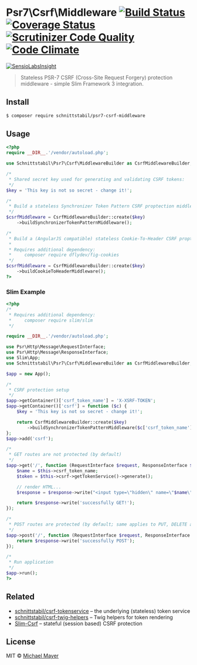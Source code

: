 # Psr7\Csrf\Middleware [![Build Status](https://travis-ci.org/schnittstabil/psr7-csrf-middleware.svg?branch=master)](https://travis-ci.org/schnittstabil/psr7-csrf-middleware) [![Coverage Status](https://coveralls.io/repos/github/schnittstabil/psr7-csrf-middleware/badge.svg?branch=master)](https://coveralls.io/github/schnittstabil/psr7-csrf-middleware?branch=master) [![Scrutinizer Code Quality](https://scrutinizer-ci.com/g/schnittstabil/psr7-csrf-middleware/badges/quality-score.png?b=master)](https://scrutinizer-ci.com/g/schnittstabil/psr7-csrf-middleware/?branch=master) [![Code Climate](https://codeclimate.com/github/schnittstabil/psr7-csrf-middleware/badges/gpa.svg)](https://codeclimate.com/github/schnittstabil/psr7-csrf-middleware)

[![SensioLabsInsight](https://insight.sensiolabs.com/projects/189bdd73-5c9b-489f-bdd9-a4d139250502/big.png)](https://insight.sensiolabs.com/projects/189bdd73-5c9b-489f-bdd9-a4d139250502)

> Stateless PSR-7 CSRF (Cross-Site Request Forgery) protection middleware - simple Slim Framework 3 integration.


## Install

```sh
$ composer require schnittstabil/psr7-csrf-middleware
```


## Usage

```php
<?php
require __DIR__.'/vendor/autoload.php';

use Schnittstabil\Psr7\Csrf\MiddlewareBuilder as CsrfMiddlewareBuilder;

/*
 * Shared secret key used for generating and validating CSRF tokens:
 */
$key = 'This key is not so secret - change it!';

/*
 * Build a stateless Synchronizer Token Pattern CSRF proptection middleware.
 */
$csrfMiddleware = CsrfMiddlewareBuilder::create($key)
    ->buildSynchronizerTokenPatternMiddleware();

/*
 * Build a (AngularJS compatible) stateless Cookie-To-Header CSRF proptection middleware.
 *
 * Requires additional dependency:
 *     composer require dflydev/fig-cookies
 */
$csrfMiddleware = CsrfMiddlewareBuilder::create($key)
    ->buildCookieToHeaderMiddleware();
?>
```


### Slim Example

```php
<?php
/*
 * Requires additional dependency:
 *     composer require slim/slim
 */

require __DIR__.'/vendor/autoload.php';

use Psr\Http\Message\RequestInterface;
use Psr\Http\Message\ResponseInterface;
use Slim\App;
use Schnittstabil\Psr7\Csrf\MiddlewareBuilder as CsrfMiddlewareBuilder;

$app = new App();

/*
 * CSRF protection setup
 */
$app->getContainer()['csrf_token_name'] = 'X-XSRF-TOKEN';
$app->getContainer()['csrf'] = function ($c) {
    $key = 'This key is not so secret - change it!';

    return CsrfMiddlewareBuilder::create($key)
        ->buildSynchronizerTokenPatternMiddleware($c['csrf_token_name']);
};
$app->add('csrf');

/*
 * GET routes are not protected (by default)
 */
$app->get('/', function (RequestInterface $request, ResponseInterface $response) {
    $name = $this->csrf_token_name;
    $token = $this->csrf->getTokenService()->generate();

    // render HTML...
    $response = $response->write("<input type=\"hidden\" name=\"$name\" value=\"$token\" />");

    return $response->write('successfully GET!');
});

/*
 * POST routes are protected (by default; same applies to PUT, DELETE and PATCH)
 */
$app->post('/', function (RequestInterface $request, ResponseInterface $response) {
    return $response->write('successfully POST');
});

/*
 * Run application
 */
$app->run();
?>
```


## Related

* [schnittstabil/csrf-tokenservice](https://github.com/schnittstabil/csrf-tokenservice) – the underlying (stateless) token service
* [schnittstabil/csrf-twig-helpers](https://github.com/schnittstabil/csrf-twig-helpers) – Twig helpers for token rendering
* [Slim-Csrf](https://github.com/slimphp/Slim-Csrf) – stateful (session based) CSRF protection


## License

MIT © [Michael Mayer](http://schnittstabil.de)

